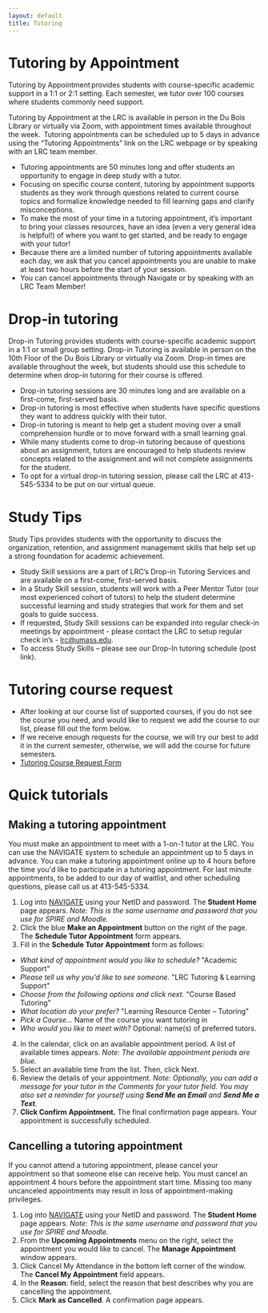 ```yaml
---
layout: default
title: Tutoring
---
```


# Tutoring by Appointment
Tutoring by Appointment provides students with course-specific academic support in a 1:1 or 2:1 setting. Each semester, we tutor over 100 courses where students commonly need support.  

Tutoring by Appointment at the LRC is available in person in the Du Bois Library or virtually via Zoom, with appointment times available throughout the week.  Tutoring appointments can be scheduled up to 5 days in advance using the “Tutoring Appointments” link on the LRC webpage or by speaking with an LRC team member.
 * Tutoring appointments are 50 minutes long and offer students an opportunity to engage in deep study with a tutor.
 * Focusing on specific course content, tutoring by appointment supports students as they work through questions related to current course topics and formalize knowledge needed to fill learning gaps and clarify misconceptions.
 * To make the most of your time in a tutoring appointment, it’s important to bring your classes resources, have an idea (even a very general idea is helpful!) of where you want to get started, and be ready to engage with your tutor!
 * Because there are a limited number of tutoring appointments available each day, we ask that you cancel appointments you are unable to make at least two hours before the start of your session.
 * You can cancel appointments through Navigate or by speaking with an LRC Team Member!

# Drop-in tutoring
Drop-in Tutoring provides students with course-specific academic support in a 1:1 or small group setting. Drop-in Tutoring is available in person on the 10th Floor of the Du Bois Library or virtually via Zoom. Drop-in times are available throughout the week, but students should use this schedule to determine when drop-in tutoring for their course is offered.
 * Drop-in tutoring sessions are 30 minutes long and are available on a first-come, first-served basis.
 * Drop-in tutoring is most effective when students have specific questions they want to address quickly with their tutor.
 * Drop-in tutoring is meant to help get a student moving over a small comprehension hurdle or to move forward with a small learning goal.
 * While many students come to drop-in tutoring because of questions about an assignment, tutors are encouraged to help students review concepts related to the assignment and will not complete assignments for the student.
 * To opt for a virtual drop-in tutoring session, please call the LRC at 413-545-5334 to be put on our virtual queue.

# Study Tips
Study Tips provides students with the opportunity to discuss the organization, retention, and assignment management skills that help set up a strong foundation for academic achievement.

 * Study Skill sessions are a part of LRC’s Drop-in Tutoring Services and are available on a first-come, first-served basis.
 * In a Study Skill session, students will work with a Peer Mentor Tutor (our most experienced cohort of tutors) to help the student determine successful learning and study strategies that work for them and set goals to guide success.
 * If requested, Study Skill sessions can be expanded into regular check-in meetings by appointment - please contact the LRC to setup regular check in’s - [lrc@umass.edu](mailto:lrc@umass.edu).
 * To access Study Skills – please see our Drop-In tutoring schedule (post link).

# Tutoring course request
 * After looking at our course list of supported courses, if you do not see the course you need, and would like to request we add the course to our list, please fill out the form below.
 * If we receive enough requests for the course, we will try our best to add it in the current semester, otherwise, we will add the course for future semesters.
 * [Tutoring Course Request Form](https://docs.google.com/forms/u/1/d/1soFKF2mDqVYkGeW7VzNHZeOi1rrpcDrqEqBakG0wQXA/viewform?edit_requested=true)

# Quick tutorials

## Making a tutoring appointment
You must make an appointment to meet with a 1-on-1 tutor at the LRC. You can use the NAVIGATE system to schedule an appointment up to 5 days in advance. You can make a tutoring appointment online up to 4 hours before the time you'd like to participate in a tutoring appointment. For last minute appointments, to be added to our day of waitlist, and other scheduling questions, please call us at 413-545-5334.
 1. Log into [NAVIGATE](https://umass.campus.eab.com/) using your NetID and password. The **Student Home** page appears. _Note: This is the same username and password that you use for SPIRE and Moodle._
 2. Click the blue **Make an Appointment** button on the right of the page. The **Schedule Tutor Appointment** form appears.
 3. Fill in the **Schedule Tutor Appointment** form as follows:
   - _What kind of appointment would you like to schedule?_ "Academic Support"
   - _Please tell us why you'd like to see someone._ "LRC Tutoring & Learning Support"
   - _Choose from the following options and click next._ "Course Based Tutoring"
   - _What location do your prefer?_ "Learning Resource Center – Tutoring"
   - _Pick a Course..._ Name of the course you want tutoring in
   - _Who would you like to meet with?_ Optional: name(s) of preferred tutors.
 4. In the calendar, click on an available appointment period. A list of available times appears. _Note: The available appointment periods are blue._
 5. Select an available time from the list. Then, click Next.
 6. Review the details of your appointment. _Note: Optionally, you can add a message for your tutor in the Comments for your tutor field. You may also set a reminder for yourself using **Send Me an Email** and **Send Me a Text**._
 7. **Click Confirm Appointment.** The final confirmation page appears. Your appointment is successfully scheduled.

## Cancelling a tutoring appointment
If you cannot attend a tutoring appointment, please cancel your appointment so that someone else can receive help. You must cancel an appointment 4 hours before the appointment start time. Missing too many uncanceled appointments may result in loss of appointment-making privileges.
 1. Log into [NAVIGATE](https://umass.campus.eab.com/) using your NetID and password. The **Student Home** page appears. _Note: This is the same username and password that you use for SPIRE and Moodle._
 2. From the **Upcoming Appointments** menu on the right, select the appointment you would like to cancel. The **Manage Appointment** window appears.
 3. Click Cancel My Attendance in the bottom left corner of the window. The **Cancel My Appointment** field appears.
 4. In the **Reason**: field, select the reason that best describes why you are cancelling the appointment.
 5. Click **Mark as Cancelled**. A confirmation page appears.
